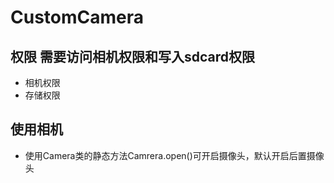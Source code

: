 # CustomCamera

## 权限  需要访问相机权限和写入sdcard权限

* 相机权限  <uses-permission android:name="android.permission.CAMERA" />  
* 存储权限  <uses-permission android:name="android.permission.WRITE_EXTERNAL_STORAGE" />

## 使用相机  
- 使用Camera类的静态方法Camrera.open()可开启摄像头，默认开启后置摄像头





